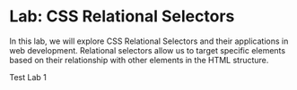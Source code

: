 # Lab: CSS Relational Selectors

In this lab, we will explore CSS Relational Selectors and their applications in web development. Relational selectors allow us to target specific elements based on their relationship with other elements in the HTML structure.

Test Lab 1

